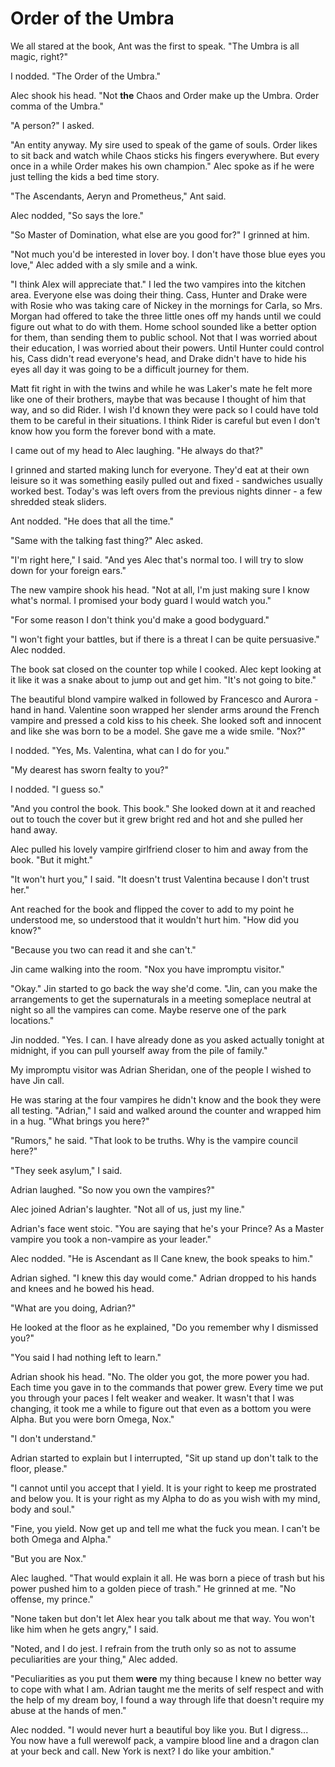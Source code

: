 # Order of the Umbra

We all stared at the book, Ant was the first to speak. "The Umbra is all magic, right?"

I nodded. "The Order of the Umbra." 

Alec shook his head. "Not **the** Chaos and Order make up the Umbra.  Order comma of the Umbra."

"A person?" I asked.

"An entity anyway. My sire used to speak of the game of souls. Order likes to sit back and watch while Chaos sticks his fingers everywhere. But every once in a while Order makes his own champion." Alec spoke as if he were just telling the kids a bed time story.

"The Ascendants, Aeryn and Prometheus," Ant said.

Alec nodded, "So says the lore."

"So Master of Domination, what else are you good for?" I grinned at him.

"Not much you'd be interested in lover boy. I don't have those blue eyes you love," Alec added with a sly smile and a wink.

"I think Alex will appreciate that." I led the two vampires into the kitchen area. Everyone else was doing their thing. Cass, Hunter and Drake were with Rosie who was taking care of Nickey in the mornings for Carla, so Mrs. Morgan had offered to take the three little ones off my hands until we could figure out what to do with them. Home school sounded like a better option for them, than sending them to public school. Not that I was worried about their education, I was worried about their powers. Until Hunter could control his, Cass didn't read everyone's head, and Drake didn't have to hide his eyes all day it was going to be a difficult journey for them.

Matt fit right in with the twins and while he was Laker's mate he felt more like one of their brothers, maybe that was because I thought of him that way, and so did Rider. I wish I'd known they were pack so I could have told them to be careful in their situations. I think Rider is careful but even I don't know how you form the forever bond with a mate.

I came out of my head to Alec laughing. "He always do that?"

I grinned and started making lunch for everyone. They'd eat at their own leisure so it was something easily pulled out and fixed - sandwiches usually worked best. Today's was left overs from the previous nights dinner - a few shredded steak sliders.

Ant nodded. "He does that all the time." 

"Same with the talking fast thing?" Alec asked.

"I'm right here," I said. "And yes Alec that's normal too.  I will try to slow down for your foreign ears."

The new vampire shook his head. "Not at all, I'm just making sure I know what's normal.  I promised your body guard I would watch you."

"For some reason I don't think you'd make a good bodyguard."

"I won't fight your battles, but if there is a threat I can be quite persuasive." Alec nodded.

The book sat closed on the counter top while I cooked. Alec kept looking at it like it was a snake about to jump out and get him. "It's not going to bite."

The beautiful blond vampire walked in followed by Francesco and Aurora - hand in hand.  Valentine soon wrapped her slender arms around the French vampire and pressed a cold kiss to his cheek. She looked soft and innocent and like she was born to be a model. She gave me a wide smile. "Nox?"

I nodded. "Yes, Ms. Valentina, what can I do for you."

"My dearest has sworn fealty to you?"  

I nodded. "I guess so."

"And you control the book. This book." She looked down at it and reached out to touch the cover but it grew bright red and hot and she pulled her hand away.  

Alec pulled his lovely vampire girlfriend closer to him and away from the book. "But it might."

"It won't hurt you," I said. "It doesn't trust Valentina because I don't trust her."

Ant reached for the book and flipped the cover to add to my point he understood me, so understood that it wouldn't hurt him. "How did you know?"

"Because you two can read it and she can't."

Jin came walking into the room. "Nox you have impromptu visitor."

"Okay." Jin started to go back the way she'd come. "Jin, can you make the arrangements to get the supernaturals in a meeting someplace neutral at night so all the vampires can come. Maybe reserve one of the park locations."

Jin nodded. "Yes. I can. I have already done as you asked actually tonight at midnight, if you can pull yourself away from the pile of family."

My impromptu visitor was Adrian Sheridan, one of the people I wished to have Jin call.

He was staring at the four vampires he didn't know and the book they were all testing. "Adrian," I said and walked around the counter and wrapped him in a hug. "What brings you here?"

"Rumors," he said. "That look to be truths. Why is the vampire council here?"

"They seek asylum," I said.

Adrian laughed. "So now you own the vampires?"

Alec joined Adrian's laughter. "Not all of us, just my line."

Adrian's face went stoic. "You are saying that he's your Prince? As a Master vampire you took a non-vampire as your leader."

Alec nodded. "He is Ascendant as Il Cane knew, the book speaks to him."

Adrian sighed. "I knew this day would come." Adrian dropped to his hands and knees and he bowed his head.  

"What are you doing, Adrian?"

He looked at the floor as he explained, "Do you remember why I dismissed you?"

"You said I had nothing left to learn."

Adrian shook his head. "No. The older you got, the more power you had. Each time you gave in to the commands that power grew. Every time we put you through your paces I felt weaker and weaker. It wasn't that I was changing, it took me a while to figure out that even as a bottom you were Alpha. But you were born Omega, Nox."

"I don't understand."

Adrian started to explain but I interrupted, "Sit up stand up don't talk to the floor, please."

"I cannot until you accept that I yield. It is your right to keep me prostrated and below you. It is your right as my Alpha to do as you wish with my mind, body and soul."

"Fine, you yield. Now get up and tell me what the fuck you mean. I can't be both Omega and Alpha."

"But you are Nox."

Alec laughed. "That would explain it all. He was born a piece of trash but his power pushed him to a golden piece of trash." He grinned at me. "No offense, my prince."

"None taken but don't let Alex hear you talk about me that way. You won't like him when he gets angry," I said.

"Noted, and I do jest. I refrain from the truth only so as not to assume peculiarities are your thing," Alec added.

"Peculiarities as you put them **were** my thing because I knew no better way to cope with what I am. Adrian taught me the merits of self respect and with the help of my dream boy, I found a way through life that doesn't require my abuse at the hands of men."

Alec nodded. "I would never hurt a beautiful boy like you. But I digress... You now have a full werewolf pack, a vampire blood line and a dragon clan at your beck and call. New York is next? I do like your ambition."